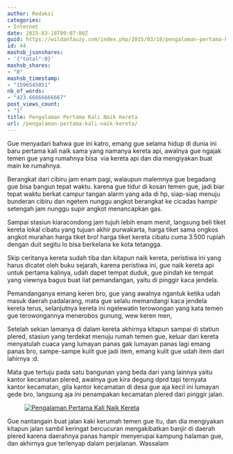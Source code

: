 ```yaml
---
author: Redaksi
categories:
- Internet
date: 2015-03-18T09:07:00Z
guid: https://wildanfauzy.com/index.php/2015/03/18/pengalaman-pertama-kali-naik-kereta/
id: 44
mashsb_jsonshares:
- '{"total":0}'
mashsb_shares:
- "0"
mashsb_timestamp:
- "1596545051"
nb_of_words:
- "423.66666666667"
post_views_count:
- "1"
title: Pengalaman Pertama Kali Naik Kereta
url: /pengalaman-pertama-kali-naik-kereta/
---
```


<p class="has-drop-cap">
  Gue menyadari bahwa gue ini katro, emang gue selama hidup di dunia ini baru pertama kali naik sama yang namanya kereta api, awalnya gue ngajak temen gue yang rumahnya bisa&nbsp; via kereta api dan dia mengiyakan buat main ke rumahnya.
</p>

Berangkat dari cibiru jam enam pagi, walaupun malemnya gue begadang gue bisa bangun tepat waktu. karena gue tidur di kosan temen gue, jadi biar tepat waktu berkat campur tangan alarm yang ada di hp, siap-siap menuju bunderan cibiru dan ngetem nunggu angkot berangkat ke cicadas hampir setengah jam nunggu supir angkot menancapkan gas.

Sampai stasiun kiaracondong jam tujuh lebih enam menit, langsung beli tiket kereta lokal cibatu yang tujuan akhir purwakarta, harga tiket sama ongkos angkot murahan harga tiket bro! harga tiket kereta cibatu cuma 3.500 rupiah dengan duit segitu lo bisa berkelana ke kota tetangga.

Skip ceritanya kereta sudah tiba dan kitapun naik kereta, peristiwa ini yang harus dicatet oleh buku sejarah, karena peristiwa ini, gue naik kereta api untuk pertama kalinya, udah dapet tempat duduk, gue pindah ke tempat yang viewnya bagus buat liat pemandangan, yaitu di pinggir kaca jendela.

Pemandanganya emang keren bro, gue yang awalnya ngantuk ketika udah masuk daerah padalarang, mata gue selalu memandangi kaca jendela kereta terus, selanjutnya kereta ini ngelewatin terowongan yang kata temen gue terowongannya menerobos gunung, wew keren men,

Setelah sekian lamanya di dalam kereta akhirnya kitapun sampai di statiun plered, stasiun yang terdekat menuju rumah temen gue, keluar dari kereta menyatulah cuaca yang lumayan panas gak lumayan panas lagi emang panas bro, sampe-sampe kulit gue jadi item, emang kulit gue udah item dari lahirnya :d.

Mata gue tertuju pada satu bangunan yang beda dari yang lainnya yaitu kantor kecamatan plered, awalnya gue kira degung dprd tapi ternyata kantor kecamatan, gila kantor kecamatan di desa gue aja kecil ini lumayan gede bro, langsung aja ini penampakan kecamatan plered dari pinggir jalan.

<div class="wp-block-image">
  <figure class="aligncenter size-large"><a href="https://wildanfauzyart.files.wordpress.com/2015/03/29b7b-e3c1a-ptdc0089.jpg?w=768"><img src="https://wildanfauzyart.files.wordpress.com/2015/03/29b7b-e3c1a-ptdc0089.jpg?w=768" alt="Pengalaman Pertama Kali Naik Kereta" data-recalc-dims="1" /></a></figure>
</div>

Gue nantangain buat jalan kaki kerumah temen gue itu, dan dia mengiyakan kitapun jalan sambil keringat bercucuran mengakibatkan banjir di daerah plered karena daerahnya panas hampir menyerupai kampung halaman gue, dan akhirnya gue terlenyap dalam perjalanan. Wassalam